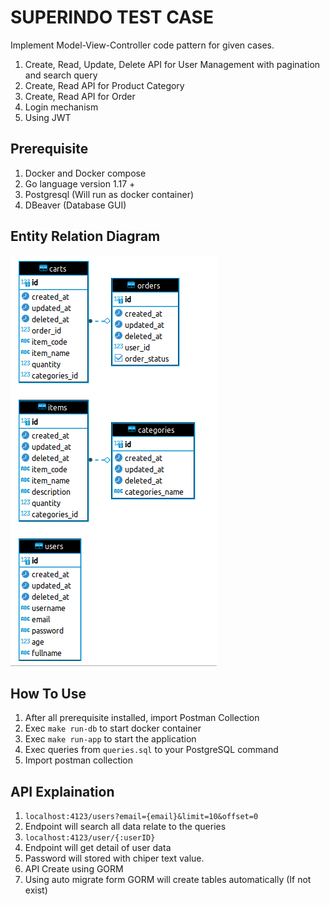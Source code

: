 # SUPERINDO TEST CASE

Implement Model-View-Controller code pattern for given cases.
1. Create, Read, Update, Delete API for User Management with pagination and search query
2. Create, Read API for Product Category
3. Create, Read API for Order
4. Login mechanism
5. Using JWT

## Prerequisite
1. Docker and Docker compose
2. Go language version 1.17 +
3. Postgresql (Will run as docker container)
4. DBeaver (Database GUI)

## Entity Relation Diagram 
![image](db-design.png)

## How To Use
1. After all prerequisite installed, import Postman Collection
2. Exec ```make run-db``` to start docker container
3. Exec ```make run-app``` to start the application
4. Exec queries from ```queries.sql``` to your PostgreSQL command
5. Import postman collection

## API Explaination
1. ```localhost:4123/users?email={email}&limit=10&offset=0``` 
2. Endpoint will search all data relate to the queries
3. ```localhost:4123/user/{:userID}```
4. Endpoint will get detail of user data
5. Password will stored with chiper text value.
6. API Create using GORM
7. Using auto migrate form GORM will create tables automatically (If not exist)